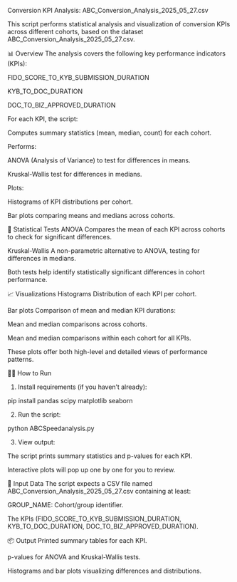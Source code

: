 Conversion KPI Analysis: ABC_Conversion_Analysis_2025_05_27.csv


This script performs statistical analysis and visualization of conversion KPIs across different cohorts, based on the dataset ABC_Conversion_Analysis_2025_05_27.csv.

📊 Overview
The analysis covers the following key performance indicators (KPIs):

FIDO_SCORE_TO_KYB_SUBMISSION_DURATION

KYB_TO_DOC_DURATION

DOC_TO_BIZ_APPROVED_DURATION

For each KPI, the script:

Computes summary statistics (mean, median, count) for each cohort.

Performs:

ANOVA (Analysis of Variance) to test for differences in means.

Kruskal-Wallis test for differences in medians.

Plots:

Histograms of KPI distributions per cohort.

Bar plots comparing means and medians across cohorts.

🧪 Statistical Tests
ANOVA
Compares the mean of each KPI across cohorts to check for significant differences.

Kruskal-Wallis
A non-parametric alternative to ANOVA, testing for differences in medians.

Both tests help identify statistically significant differences in cohort performance.

📈 Visualizations
Histograms
Distribution of each KPI per cohort.

Bar plots
Comparison of mean and median KPI durations:

Mean and median comparisons across cohorts.

Mean and median comparisons within each cohort for all KPIs.

These plots offer both high-level and detailed views of performance patterns.

🏃‍♂️ How to Run
1. Install requirements (if you haven’t already):

pip install pandas scipy matplotlib seaborn

2. Run the script:

python ABCSpeedanalysis.py

3. View output:

The script prints summary statistics and p-values for each KPI.

Interactive plots will pop up one by one for you to review.

📂 Input Data
The script expects a CSV file named ABC_Conversion_Analysis_2025_05_27.csv containing at least:

GROUP_NAME: Cohort/group identifier.

The KPIs (FIDO_SCORE_TO_KYB_SUBMISSION_DURATION, KYB_TO_DOC_DURATION, DOC_TO_BIZ_APPROVED_DURATION).

📦 Output
Printed summary tables for each KPI.

p-values for ANOVA and Kruskal-Wallis tests.

Histograms and bar plots visualizing differences and distributions.




